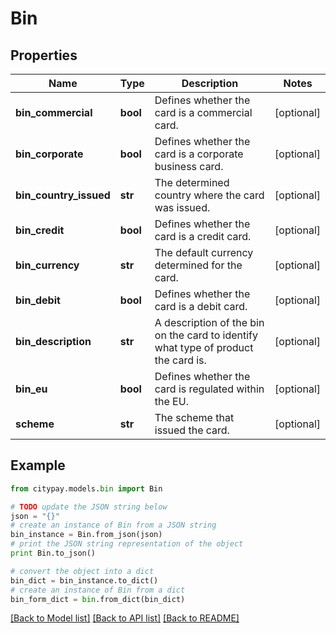 # Bin


## Properties

Name | Type | Description | Notes
------------ | ------------- | ------------- | -------------
**bin_commercial** | **bool** | Defines whether the card is a commercial card. | [optional] 
**bin_corporate** | **bool** | Defines whether the card is a corporate business card. | [optional] 
**bin_country_issued** | **str** | The determined country where the card was issued. | [optional] 
**bin_credit** | **bool** | Defines whether the card is a credit card. | [optional] 
**bin_currency** | **str** | The default currency determined for the card. | [optional] 
**bin_debit** | **bool** | Defines whether the card is a debit card. | [optional] 
**bin_description** | **str** | A description of the bin on the card to identify what type of product the card is. | [optional] 
**bin_eu** | **bool** | Defines whether the card is regulated within the EU. | [optional] 
**scheme** | **str** | The scheme that issued the card. | [optional] 

## Example

```python
from citypay.models.bin import Bin

# TODO update the JSON string below
json = "{}"
# create an instance of Bin from a JSON string
bin_instance = Bin.from_json(json)
# print the JSON string representation of the object
print Bin.to_json()

# convert the object into a dict
bin_dict = bin_instance.to_dict()
# create an instance of Bin from a dict
bin_form_dict = bin.from_dict(bin_dict)
```
[[Back to Model list]](../README.md#documentation-for-models) [[Back to API list]](../README.md#documentation-for-api-endpoints) [[Back to README]](../README.md)


